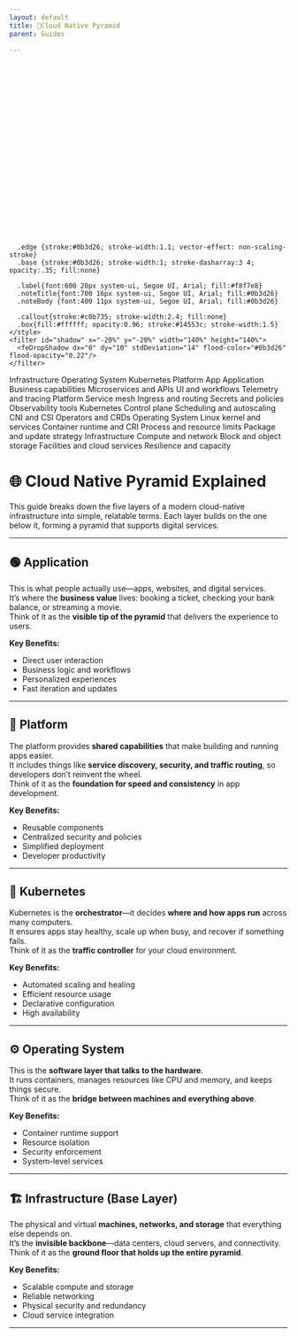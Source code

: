 ```yaml
---
layout: default
title: 🔺Cloud Native Pyramid
parent: Guides

---
```


<svg width="900" height="560" viewBox="0 0 900 560" xmlns="http://www.w3.org/2000/svg" role="img" aria-labelledby="title desc">
  <title id="title">Cloud Native Pyramid — Five Slices with Callouts</title>
  <desc id="desc">Five-layer pyramid with spaced callouts on both sides for Application, Platform, Kubernetes, Operating System, and Infrastructure.</desc>
  <defs>
    <style>
      .front0{fill:#0f5132} .sideR0{fill:#0b3d26} .sideL0{fill:#2d6d4a} .top0{fill:#2d6d4a}
      .front1{fill:#1b6d4b} .sideR1{fill:#14553c} .sideL1{fill:#348562} .top1{fill:#348562}
      .front2{fill:#2e8b57} .sideR2{fill:#1b6d4b} .sideL2{fill:#51a97a} .top2{fill:#51a97a}
      .front3{fill:#47a97a} .sideR3{fill:#3b9269} .sideL3{fill:#6fcf97} .top3{fill:#6fcf97}
      .front4{fill:#7fdcb0} .sideR4{fill:#5fbf91} .sideL4{fill:#a2f0c9}

      .edge {stroke:#0b3d26; stroke-width:1.1; vector-effect: non-scaling-stroke}
      .base {stroke:#0b3d26; stroke-width:1; stroke-dasharray:3 4; opacity:.35; fill:none}

      .label{font:600 20px system-ui, Segoe UI, Arial; fill:#f8f7e8}
      .noteTitle{font:700 16px system-ui, Segoe UI, Arial; fill:#0b3d26}
      .noteBody {font:400 11px system-ui, Segoe UI, Arial; fill:#0b3d26}

      .callout{stroke:#c0b735; stroke-width:2.4; fill:none}
      .box{fill:#ffffff; opacity:0.96; stroke:#14553c; stroke-width:1.5}
    </style>
    <filter id="shadow" x="-20%" y="-20%" width="140%" height="140%">
      <feDropShadow dx="0" dy="10" stdDeviation="14" flood-color="#0b3d26" flood-opacity="0.22"/>
    </filter>
  </defs>

  <!-- Ground shadow -->
  <ellipse cx="480" cy="520" rx="300" ry="42" fill="#0b3d26" opacity="0.08"/>

  <!-- Pyramid layers -->
  <!-- Base -->
  <g filter="url(#shadow)">
    <polygon class="sideL0 edge" points="328,411.2 280,440 230,500 290,464"/>
    <polygon class="sideR0 edge" points="680,440 728,411.2 790,464 730,500"/>
    <polygon class="front0 edge" points="280,440 680,440 730,500 230,500"/>
    <polygon class="top0 edge" points="280,440 680,440 728,411.2 328,411.2"/>
    <g text-anchor="middle"><text class="label" x="480" y="477">Infrastructure</text></g>
  </g>
  <!-- OS -->
  <g filter="url(#shadow)">
    <polygon class="sideL1 edge" points="366,358.4 330,380 280,440 328,411.2"/>
    <polygon class="sideR1 edge" points="630,380 666,358.4 728,411.2 680,440"/>
    <polygon class="front1 edge" points="330,380 630,380 680,440 280,440"/>
    <polygon class="top1 edge" points="330,380 630,380 666,358.4 366,358.4"/>
    <g text-anchor="middle"><text class="label" x="480" y="422">Operating System</text></g>
  </g>
  <!-- Kubernetes -->
  <g filter="url(#shadow)">
    <polygon class="sideL2 edge" points="404,305.6 380,320 330,380 366,358.4"/>
    <polygon class="sideR2 edge" points="580,320 604,305.6 666,358.4 630,380"/>
    <polygon class="front2 edge" points="380,320 580,320 630,380 330,380"/>
    <polygon class="top2 edge" points="380,320 580,320 604,305.6 404,305.6"/>
    <g text-anchor="middle"><text class="label" x="480" y="362">Kubernetes</text></g>
  </g>
  <!-- Platform -->
  <g filter="url(#shadow)">
    <polygon class="sideL3 edge" points="442,252.8 430,260 380,320 404,305.6"/>
    <polygon class="sideR3 edge" points="530,260 542,252.8 604,305.6 580,320"/>
    <polygon class="front3 edge" points="430,260 530,260 580,320 380,320"/>
    <polygon class="top3 edge" points="430,260 530,260 542,252.8 442,252.8"/>
    <g text-anchor="middle"><text class="label" x="480" y="302">Platform</text></g>
  </g>
  <!-- Application -->
  <g filter="url(#shadow)">
    <polygon class="sideL4 edge" points="480,200 442,252.8 430,260"/>
    <polygon class="sideR4 edge" points="480,200 530,260 542,252.8"/>
    <polygon class="front4 edge" points="480,200 430,260 530,260"/>
    <g text-anchor="middle"><text class="label" x="478" y="245">App
  </g>
  <!-- Right-top: Application -->
  <polyline class="callout" points="700,140 620,140 505,240"/>
  <g>
    <rect class="box" x="700" y="80" width="180" height="120" rx="10" ry="10"/>
    <text class="noteTitle" x="710" y="105">Application</text>
    <text class="noteBody" x="710" y="124">
      <tspan x="710" dy="0">Business capabilities</tspan>
      <tspan x="710" dy="18">Microservices and APIs</tspan>
      <tspan x="710" dy="18">UI and workflows</tspan>
      <tspan x="710" dy="18">Telemetry and tracing</tspan>
    </text>
  </g>

  <!-- Left-mid: Platform -->
  <polyline class="callout" points="200,290 300,290 430,295"/>
  <g>
    <rect class="box" x="20" y="230" width="180" height="120" rx="10" ry="10"/>
    <text class="noteTitle" x="30" y="252">Platform</text>
    <text class="noteBody" x="30" y="274">
      <tspan x="30" dy="0">Service mesh</tspan>
      <tspan x="30" dy="18">Ingress and routing</tspan>
      <tspan x="30" dy="18">Secrets and policies</tspan>
      <tspan x="30" dy="18">Observability tools</tspan>
    </text>
  </g>

  <!-- Right-mid: Kubernetes -->
  <polyline class="callout" points="700,300 620,310 546,355"/>
  <g>
    <rect class="box" x="700" y="240" width="180" height="120" rx="10" ry="10"/>
    <text class="noteTitle" x="710" y="262">Kubernetes</text>
    <text class="noteBody" x="710" y="284">
      <tspan x="710" dy="0">Control plane</tspan>
      <tspan x="710" dy="18">Scheduling and autoscaling</tspan>
      <tspan x="710" dy="18">CNI and CSI</tspan>
      <tspan x="710" dy="18">Operators and CRDs</tspan>
    </text>
  </g>

  <!-- Left-low: Operating System (shorter line) -->
  <polyline class="callout" points="200,440 250,420 385,416"/>
  <g>
    <rect class="box" x="20" y="380" width="180" height="120" rx="10" ry="10"/>
    <text class="noteTitle" x="30" y="402">Operating System</text>
    <text class="noteBody" x="30" y="424">
      <tspan x="30" dy="0">Linux kernel and services</tspan>
      <tspan x="30" dy="18">Container runtime and CRI</tspan>
      <tspan x="30" dy="18">Process and resource limits</tspan>
      <tspan x="30" dy="18">Package and update strategy</tspan>
    </text>
  </g>

  <!-- Right-low: Infrastructure -->
  <polyline class="callout" points="700,460 620,460 558,470"/>
  <g>
    <rect class="box" x="700" y="400" width="180" height="120" rx="10" ry="10"/>
    <text class="noteTitle" x="710" y="422">Infrastructure</text>
    <text class="noteBody" x="710" y="444">
      <tspan x="710" dy="0">Compute and network</tspan>
      <tspan x="710" dy="18">Block and object storage</tspan>
      <tspan x="710" dy="18">Facilities and cloud services</tspan>
      <tspan x="710" dy="18">Resilience and capacity</tspan>
    </text>
  </g>

  <!-- Optional base outline -->
  <polygon class="base" points="230,500 730,500 790,464 290,464"/>
</svg>

# 🌐 Cloud Native Pyramid Explained
This guide breaks down the five layers of a modern cloud-native infrastructure into simple, relatable terms. Each layer builds on the one below it, forming a pyramid that supports digital services.

---

## 🟢 Application
This is what people actually use—apps, websites, and digital services.  
It’s where the **business value** lives: booking a ticket, checking your bank balance, or streaming a movie.  
Think of it as the **visible tip of the pyramid** that delivers the experience to users.

**Key Benefits:**
- Direct user interaction  
- Business logic and workflows  
- Personalized experiences  
- Fast iteration and updates  

---

## 🧱 Platform
The platform provides **shared capabilities** that make building and running apps easier.  
It includes things like **service discovery, security, and traffic routing**, so developers don’t reinvent the wheel.  
Think of it as the **foundation for speed and consistency** in app development.

**Key Benefits:**
- Reusable components  
- Centralized security and policies  
- Simplified deployment  
- Developer productivity  

---

## 🚦 Kubernetes
Kubernetes is the **orchestrator**—it decides **where and how apps run** across many computers.  
It ensures apps stay healthy, scale up when busy, and recover if something fails.  
Think of it as the **traffic controller** for your cloud environment.

**Key Benefits:**
- Automated scaling and healing  
- Efficient resource usage  
- Declarative configuration  
- High availability  

---

## ⚙️ Operating System
This is the **software layer that talks to the hardware**.  
It runs containers, manages resources like CPU and memory, and keeps things secure.  
Think of it as the **bridge between machines and everything above**.

**Key Benefits:**
- Container runtime support  
- Resource isolation  
- Security enforcement  
- System-level services  

---

## 🏗️ Infrastructure (Base Layer)
The physical and virtual **machines, networks, and storage** that everything else depends on.  
It’s the **invisible backbone**—data centers, cloud servers, and connectivity.  
Think of it as the **ground floor that holds up the entire pyramid**.

**Key Benefits:**
- Scalable compute and storage  
- Reliable networking  
- Physical security and redundancy  
- Cloud service integration  

---

